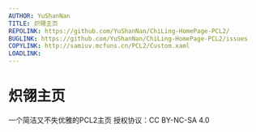 ```yaml
---
AUTHOR: YuShanNan
TITLE: 炽翎主页
REPOLINK: https://github.com/YuShanNan/ChiLing-HomePage-PCL2/
BUGLINK: https://github.com/YuShanNan/ChiLing-HomePage-PCL2/issues
COPYLINK: http://samiuv.mcfuns.cn/PCL2/Custom.xaml
LOADLINK: 
---
```


# 炽翎主页
一个简洁又不失优雅的PCL2主页
授权协议：CC BY-NC-SA 4.0